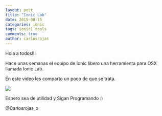 ```yaml
---
layout: post
title: "Ionic Lab"
date: 2015-08-15
categories: ionic
tags: ionic1 tools
comments: true
author: carlosrojas
---
```

Hola a todos!!!

Hace unas semanas el equipo de Ionic libero una herramienta para OSX llamada Ionic Lab.

En este video les comparto un poco de que se trata.

[<img src="http://img.youtube.com/vi/1OLlTxcryXY/hqdefault.jpg" />](http://j.mp/1EfPGeW)

Espero sea de utilidad y Sigan Programando :)

@Carlosrojas_o
